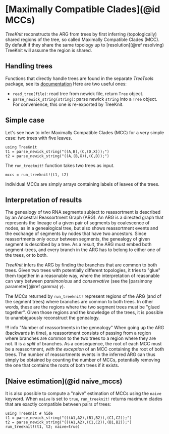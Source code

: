 # [Maximally Compatible Clades](@id MCCs)

*TreeKnit* reconstructs the ARG from trees by first inferring (topologically) shared regions of the tree, so called Maximally Compatible Clades (MCC). By default if they share the same topology up to [resolution](@ref resolving) TreeKnit will assume the region is shared. 

## Handling trees

Functions that directly handle trees are found in the separate *TreeTools* package, see its [documentation](https://pierrebarrat.github.io/TreeTools.jl/dev/)
  Here are two useful ones: 
  - `read_tree(file)`: read tree from newick file, return `Tree` object. 
  - `parse_newick_string(string)`: parse newick `string` into a `Tree` object. For convenience, this one is re-exported by TreeKnit. 

## Simple case

Let's see how to infer Maximally Compatible Clades (MCC) for a very simple case: two trees with five leaves. 
```@example basic; continued = true 
using TreeKnit
t1 = parse_newick_string("((A,B),(C,(D,X)));")
t2 = parse_newick_string("((A,(B,X)),(C,D));")
```

The `run_treeknit!` function takes two trees as input. 
```@example basic
mccs = run_treeknit!(t1, t2)
```
Individual MCCs are simply arrays containing labels of leaves of the trees.  

## Interpretation of results

The genealogy of two RNA segments subject to reassortment is described by an Ancestral Reassortment Graph (ARG). 
An ARG is a directed graph that represents the lineage of a given pair of segments by coalescence of nodes, as in a genealogical tree, but also shows reassortment events and the exchange of segments by nodes that have two ancestors. 
Since reassortments only occur between segments, the genealogy of given segment is described by a tree. 
As a result, the ARG must embed both segment-trees, and every branch in the ARG has to belong to either one of the trees, or to both. 

*TreeKnit* infers the ARG by finding the branches that are common to both trees. 
Given two trees with potentially different topologies, it tries to "glue" them together in a reasonable way, where the interpretation of reasonable can vary between *parsimonious* and *conservative* (see the [parsimony parameter](@ref gamma) $\gamma$). 

The MCCs returned by `run_treeknit!` represent regions of the ARG (and of the segment trees) where branches are common to both trees. 
In other words, these are the regions where the two segment trees must be "glued together". 
Given those regions and the knowledge of the trees, it is possible to unambiguously reconstruct the genealogy. 

!!! info "Number of reassortments in the genealogy"
    When going up the ARG (backwards in time), a reassortment consists of passing from a region where branches are common to the two trees to a region where they are not. It is a *split* of branches. 
    As a consequence, the root of each MCC must be a reassortment, *with the exception* of an MCC containing the root of both trees. 
    The number of reassortments events in the inferred ARG can thus simply be obtained by counting the number of MCCs, potentially removing the one that contains the roots of both trees if it exists. 




## [Naive estimation](@id naive_mccs)
It is also possible to compute a "naive" estimation of MCCs using the `naive` keyword. 
  When `naive` is set to `true`, `run_treeknit!` returns maximum clades that are exactly compatible between pairs of trees: 
```@example naive
using TreeKnit # hide
t1 = parse_newick_string("(((A1,A2),(B1,B2)),(C1,C2));")
t2 = parse_newick_string("(((A1,A2),(C1,C2)),(B1,B2));")
run_treeknit!(t1, t2; naive=true)
```
